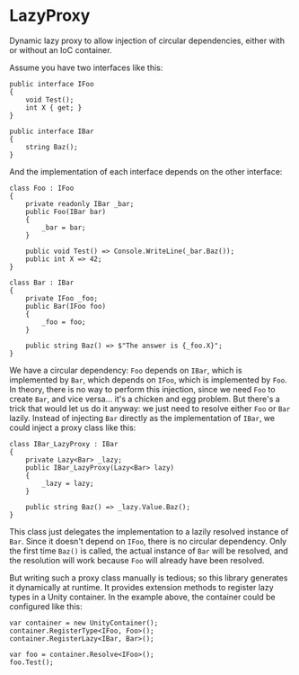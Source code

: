 # LazyProxy

Dynamic lazy proxy to allow injection of circular dependencies, either with or without an IoC container.

Assume you have two interfaces like this:

    public interface IFoo
    {
        void Test();
        int X { get; }
    }
    
    public interface IBar
    {
        string Baz();
    }

And the implementation of each interface depends on the other interface:

    class Foo : IFoo
    {
        private readonly IBar _bar;
        public Foo(IBar bar)
        {
            _bar = bar;
        }
        
        public void Test() => Console.WriteLine(_bar.Baz());
        public int X => 42;
    }
    
    class Bar : IBar
    {
        private IFoo _foo;
        public Bar(IFoo foo)
        {
            _foo = foo;
        }
    
        public string Baz() => $"The answer is {_foo.X}";
    }

We have a circular dependency: `Foo` depends on `IBar`, which is implemented by `Bar`, which depends on `IFoo`,
which is implemented by `Foo`. In theory, there is no way to perform this injection, since we need `Foo` to create
`Bar`, and vice versa... it's a chicken and egg problem. But there's a trick that would let us do it anyway: we just
need to resolve either `Foo` or `Bar` lazily. Instead of injecting `Bar` directly as the implementation of `IBar`, we could
inject a proxy class like this:

    class IBar_LazyProxy : IBar
    {
        private Lazy<Bar> _lazy;
        public IBar_LazyProxy(Lazy<Bar> lazy)
        {
            _lazy = lazy;
        }
    
        public string Baz() => _lazy.Value.Baz();
    }
    
This class just delegates the implementation to a lazily resolved instance of `Bar`. Since it doesn't depend on `IFoo`,
there is no circular dependency. Only the first time `Baz()` is called, the actual instance of `Bar` will be resolved,
and the resolution will work because `Foo` will already have been resolved.

But writing such a proxy class manually is tedious; so this library generates it dynamically at runtime. It provides
extension methods to register lazy types in a Unity container. In the example above, the container could be configured
like this:

    var container = new UnityContainer();
    container.RegisterType<IFoo, Foo>();
    container.RegisterLazy<IBar, Bar>();

    var foo = container.Resolve<IFoo>();
    foo.Test();
